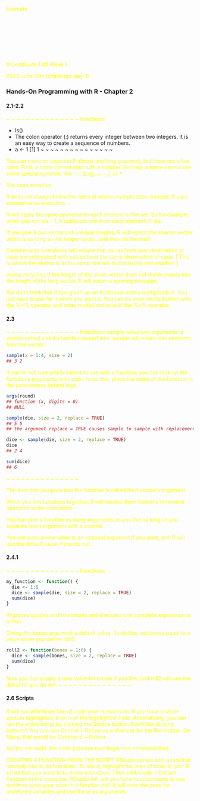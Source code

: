 <svg fill="none" xmlns="http://www.w3.org/2000/svg">
  <foreignObject width="100%" height="100%">
    <div xmlns="http://www.w3.org/1999/xhtml">
      <style>
        p {
          color: yellow;
        }
      </style>
      <p>Example</p>
    </div>
  </foreignObject>
</svg>

<p><Example</p>
# Certificate 1
## Week 1

2023 June 13th (challenge-day-1)
### Hands-On Programming with R - Chapter 2
#### 2.1-2.2
~ ~ ~ ~ ~ ~ ~ ~ ~ ~ ~ ~ ~ ~ ~
Functions:
* ls()
* The colon operator (:) returns every integer between two integers. It is an easy way to create a sequence of numbers.
* a <- 1
[1] 1
~ ~ ~ ~ ~ ~ ~ ~ ~ ~ ~ ~ ~ ~ ~

You can name an object in R almost anything you want, but there are a few rules. First, a name cannot start with a number. Second, a name cannot use some special symbols, like ^, !, $, @, +, -, /, or *:

R is case sensitive

 R does not always follow the rules of matrix multiplication. Instead, R uses element-wise execution.

 R will apply the same operation to each element in the set. So for example, when you run die - 1, R subtracts one from each element of die.

If you give R two vectors of unequal lengths, R will repeat the shorter vector until it is as long as the longer vector, and then do the math

Element-wise operations will ensure that values from one observation or case are only paired with values from the same observation or case.
[ This is where the elements in the same row are multiplied by one another. ]

vector recycling
If the length of the short vector does not divide evenly into the length of the long vector, R will return a warning message.

But don’t think that R has given up on traditional matrix multiplication. You just have to ask for it when you want it. You can do inner multiplication with the %*% operator and outer multiplication with the %o% operator.

#### 2.3
~ ~ ~ ~ ~ ~ ~ ~ ~ ~ ~ ~ ~ ~ ~
Functions:
sample takes two arguments: a vector named x and a number named size. sample will return size elements from the vector.
```R
sample(x = 1:4, size = 2)
## 3 2
```

If you’re not sure which names to use with a function, you can look up the function’s arguments with args. To do this, place the name of the function in the parentheses behind args.
```R
args(round)
## function (x, digits = 0) 
## NULL
```
```R
sample(die, size = 2, replace = TRUE)
## 5 5
## the argument replace = TRUE causes sample to sample with replacement. . Each value has a chance of being selected each time. A sample of size one that is independent of the other values.
```

```R
dice <- sample(die, size = 2, replace = TRUE)
dice
## 2 4

sum(dice)
## 6
```
~ ~ ~ ~ ~ ~ ~ ~ ~ ~ ~ ~ ~ ~ ~
 
The data that you pass into the function is called the function’s argument. 

When you link functions together, R will resolve them from the innermost operation to the outermost. 

You can give a function as many arguments as you like as long as you separate each argument with a comma.

You can pass a new value to an optional argument if you want, and R will use the default value if you do not. 

#### 2.4.1
~ ~ ~ ~ ~ ~ ~ ~ ~ ~ ~ ~ ~ ~ ~
Functions:
```R 
my_function <- function() {
  die <- 1:6
  dice <- sample(die, size = 2, replace = TRUE)
  sum(dice)
}
```

R ignores spaces and line breaks and executes one complete expression at a time.

Giving the bones argument a default value. To do this, set bones equal to a value when you define roll2:

```R
roll2 <- function(bones = 1:6) {
  dice <- sample(bones, size = 2, replace = TRUE)
  sum(dice)
}
```
Now you can supply a new value for bones if you like, and roll2 will use the default if you do not.
~ ~ ~ ~ ~ ~ ~ ~ ~ ~ ~ ~ ~ ~ ~

#### 2.6 Scripts
R will run whichever line of code your cursor is on. If you have a whole section highlighted, R will run the highlighted code. Alternatively, you can run the entire script by clicking the Source button. Don’t like clicking buttons? You can use Control + Return as a shortcut for the Run button. On Macs, that would be Command + Return.

Scripts are multi-line code (console has single-line command line).

CREATING A FUNCTION FROM THE SCRIPT
RStudio comes with a tool that can help you build functions. To use it, highlight the lines of code in your R script that you want to turn into a function. Then click Code > Extract Function in the menu bar. RStudio will ask you for a function name to use and then wrap your code in a function call. It will scan the code for undefined variables and use these as arguments.

